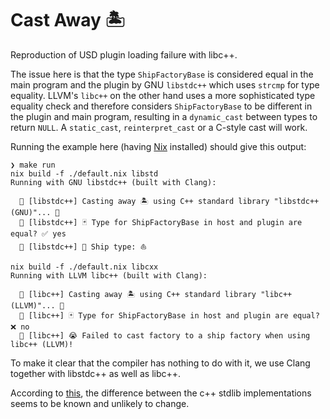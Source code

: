 # Cast Away 🏝️

Reproduction of USD plugin loading failure with libc++.

The issue here is that the type `ShipFactoryBase` is considered equal in the main program
and the plugin by GNU `libstdc++` which uses `strcmp` for type equality. LLVM's
`libc++` on the other hand uses a more sophisticated type equality check and therefore
considers `ShipFactoryBase` to be different in the plugin and main program, resulting in a
`dynamic_cast` between types to return `NULL`. A `static_cast`, `reinterpret_cast` or a
C-style cast will work.

Running the example here (having [Nix](https://nixos.org/download.html) installed) should
give this output:

```
❯ make run
nix build -f ./default.nix libstd
Running with GNU libstdc++ (built with Clang):

  🐄 [libstdc++] Casting away 🏝 using C++ standard library "libstdc++ (GNU)"... 🚢
  🐄 [libstdc++] 🃏 Type for ShipFactoryBase in host and plugin are equal? ✅ yes
  🐄 [libstdc++] 🚢 Ship type: ⛵

nix build -f ./default.nix libcxx
Running with LLVM libc++ (built with Clang):

  🐉 [libc++] Casting away 🏝 using C++ standard library "libc++ (LLVM)"... 🚢
  🐉 [libc++] 🃏 Type for ShipFactoryBase in host and plugin are equal? ❌ no
  🐉 [libc++] 😭 Failed to cast factory to a ship factory when using libc++ (LLVM)!
```

To make it clear that the compiler has nothing to do with it, we use Clang together with
libstdc++ as well as libc++.

According to [this](https://lists.llvm.org/pipermail/llvm-dev/2014-June/073465.html), the
difference between the c++ stdlib implementations seems to be known and unlikely to
change.
